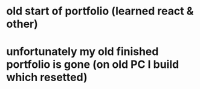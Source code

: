 # old start of portfolio (learned react & other)
# unfortunately my old finished portfolio is gone (on old PC I build which resetted)
